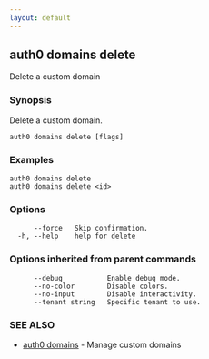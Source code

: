 ```yaml
---
layout: default
---
```

## auth0 domains delete

Delete a custom domain

### Synopsis

Delete a custom domain.

```
auth0 domains delete [flags]
```

### Examples

```
auth0 domains delete 
auth0 domains delete <id>
```

### Options

```
      --force   Skip confirmation.
  -h, --help    help for delete
```

### Options inherited from parent commands

```
      --debug           Enable debug mode.
      --no-color        Disable colors.
      --no-input        Disable interactivity.
      --tenant string   Specific tenant to use.
```

### SEE ALSO

* [auth0 domains](auth0_domains.md)	 - Manage custom domains

